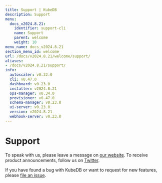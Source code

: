 ```yaml
---
title: Support | KubeDB
description: Support
menu:
  docs_v2024.8.21:
    identifier: support-cli
    name: Support
    parent: welcome
    weight: 10
menu_name: docs_v2024.8.21
section_menu_id: welcome
url: /docs/v2024.8.21/welcome/support/
aliases:
- /docs/v2024.8.21/support/
info:
  autoscaler: v0.32.0
  cli: v0.47.0
  dashboard: v0.23.0
  installer: v2024.8.21
  ops-manager: v0.34.0
  provisioner: v0.47.0
  schema-manager: v0.23.0
  ui-server: v0.23.0
  version: v2024.8.21
  webhook-server: v0.23.0
---
```


# Support

To speak with us, please leave a message on [our website](https://appscode.com/contact/). To receive product announcements, follow us on [Twitter](https://twitter.com/KubeDB).

If you have found a bug with KubeDB or want to request for new features, please [file an issue](https://github.com/kubedb/project/issues/new).
